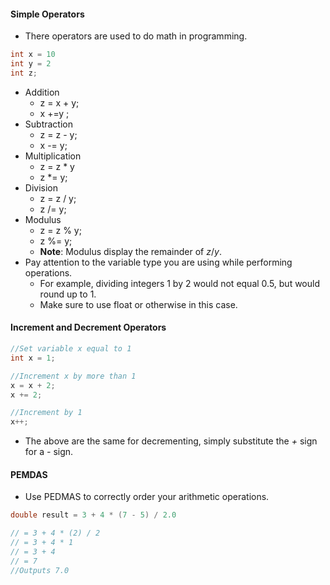 #### Simple Operators
- There operators are used to do math in programming.
```java
int x = 10
int y = 2
int z;
```
- Addition
	- z = x + y;
	- x +=y ;
- Subtraction
	- z = z - y;
	- x -= y;
- Multiplication
	- z = z * y
	- z *= y;
 - Division
	- z = z / y;
	- z /= y;
- Modulus
	- z = z % y;
	- z %= y;
	- **Note**: Modulus display the remainder of $z/y$.
- Pay attention to the variable type you are using while performing operations.
	- For example, dividing integers 1 by 2 would not equal 0.5, but would round up to 1.
	- Make sure to use float or otherwise in this case.
#### **Increment and Decrement Operators**
```java
//Set variable x equal to 1
int x = 1;

//Increment x by more than 1
x = x + 2;
x += 2;

//Increment by 1
x++;
```
- The above are the same for decrementing, simply substitute the *+* sign for a *-* sign.
#### PEMDAS
- Use PEDMAS to correctly order your arithmetic operations.
```java
double result = 3 + 4 * (7 - 5) / 2.0

// = 3 + 4 * (2) / 2
// = 3 + 4 * 1
// = 3 + 4
// = 7
//Outputs 7.0
```